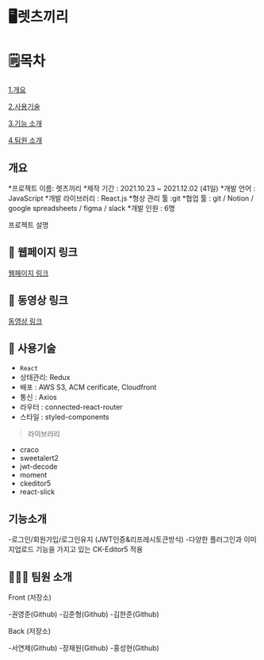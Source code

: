 # 🖥렛츠끼리


# 🗒목차

[1.개요](#개요)

[2.사용기술](#사용기술)

[3.기능 소개](#기능-소개)

[4.팀원 소개](#팀원-소개)




## 개요
 *프로젝트 이름: 렛츠끼리
 *제작 기간 : 2021.10.23 ~ 2021.12.02 (41일)
 *개발 언어 : JavaScript
 *개발 라이브러리 : React.js
 *형상 관리 툴 :git
 *협업 툴 : git / Notion / google spreadsheets / figma / slack
 *개발 인원 : 6명

프로젝트 설명

## 🔗 웹페이지 링크
[웹페이지 링크](https://letskkirri.com/)

## 🔗 동영상 링크
[동영상 링크](https://youtu.be/YNJTVbOcyKs)




## 🔨 사용기술
* `React`
* 상태관리: Redux
* 배포 : AWS S3, ACM cerificate, Cloudfront
* 통신 : Axios
* 라우터 : connected-react-router
* 스타일 : styled-components




> 라이브러리
- craco
- sweetalert2
- jwt-decode
- moment
- ckeditor5
- react-slick



## 기능소개

-로그인/회원가입/로그인유지 (JWT인증&리프레시토큰방식)
-다양한 플러그인과 이미지업로드 기능을 가지고 있는 CK-Editor5 적용




## 👨‍👨‍👦 팀원 소개

Front (저장소)

-권영준(Github)
-김준형(Github)
-김한준(Github)

Back (저장소)

-서연제(Github)
-장재원(Github)
-홍성현(Github)



